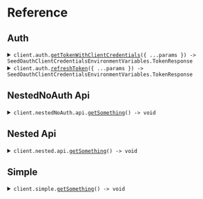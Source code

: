 # Reference
## Auth
<details><summary><code>client.auth.<a href="/src/api/resources/auth/client/Client.ts">getTokenWithClientCredentials</a>({ ...params }) -> SeedOauthClientCredentialsEnvironmentVariables.TokenResponse</code></summary>
<dl>
<dd>

#### 🔌 Usage

<dl>
<dd>

<dl>
<dd>

```typescript
await client.auth.getTokenWithClientCredentials({
    client_id: "client_id",
    client_secret: "client_secret",
    scope: "scope"
});

```
</dd>
</dl>
</dd>
</dl>

#### ⚙️ Parameters

<dl>
<dd>

<dl>
<dd>

**request:** `SeedOauthClientCredentialsEnvironmentVariables.GetTokenRequest` 
    
</dd>
</dl>

<dl>
<dd>

**requestOptions:** `Auth.RequestOptions` 
    
</dd>
</dl>
</dd>
</dl>


</dd>
</dl>
</details>

<details><summary><code>client.auth.<a href="/src/api/resources/auth/client/Client.ts">refreshToken</a>({ ...params }) -> SeedOauthClientCredentialsEnvironmentVariables.TokenResponse</code></summary>
<dl>
<dd>

#### 🔌 Usage

<dl>
<dd>

<dl>
<dd>

```typescript
await client.auth.refreshToken({
    client_id: "client_id",
    client_secret: "client_secret",
    refresh_token: "refresh_token",
    scope: "scope"
});

```
</dd>
</dl>
</dd>
</dl>

#### ⚙️ Parameters

<dl>
<dd>

<dl>
<dd>

**request:** `SeedOauthClientCredentialsEnvironmentVariables.RefreshTokenRequest` 
    
</dd>
</dl>

<dl>
<dd>

**requestOptions:** `Auth.RequestOptions` 
    
</dd>
</dl>
</dd>
</dl>


</dd>
</dl>
</details>

## NestedNoAuth Api
<details><summary><code>client.nestedNoAuth.api.<a href="/src/api/resources/nestedNoAuth/resources/api/client/Client.ts">getSomething</a>() -> void</code></summary>
<dl>
<dd>

#### 🔌 Usage

<dl>
<dd>

<dl>
<dd>

```typescript
await client.nestedNoAuth.api.getSomething();

```
</dd>
</dl>
</dd>
</dl>

#### ⚙️ Parameters

<dl>
<dd>

<dl>
<dd>

**requestOptions:** `Api.RequestOptions` 
    
</dd>
</dl>
</dd>
</dl>


</dd>
</dl>
</details>

## Nested Api
<details><summary><code>client.nested.api.<a href="/src/api/resources/nested/resources/api/client/Client.ts">getSomething</a>() -> void</code></summary>
<dl>
<dd>

#### 🔌 Usage

<dl>
<dd>

<dl>
<dd>

```typescript
await client.nested.api.getSomething();

```
</dd>
</dl>
</dd>
</dl>

#### ⚙️ Parameters

<dl>
<dd>

<dl>
<dd>

**requestOptions:** `Api.RequestOptions` 
    
</dd>
</dl>
</dd>
</dl>


</dd>
</dl>
</details>

## Simple
<details><summary><code>client.simple.<a href="/src/api/resources/simple/client/Client.ts">getSomething</a>() -> void</code></summary>
<dl>
<dd>

#### 🔌 Usage

<dl>
<dd>

<dl>
<dd>

```typescript
await client.simple.getSomething();

```
</dd>
</dl>
</dd>
</dl>

#### ⚙️ Parameters

<dl>
<dd>

<dl>
<dd>

**requestOptions:** `Simple.RequestOptions` 
    
</dd>
</dl>
</dd>
</dl>


</dd>
</dl>
</details>
